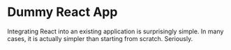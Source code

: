 # Dummy React App

Integrating React into an existing application is surprisingly simple. In many cases, it is actually simpler than starting from scratch. Seriously.